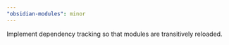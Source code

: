 ```yaml
---
"obsidian-modules": minor
---
```


Implement dependency tracking so that modules are transitively reloaded.
